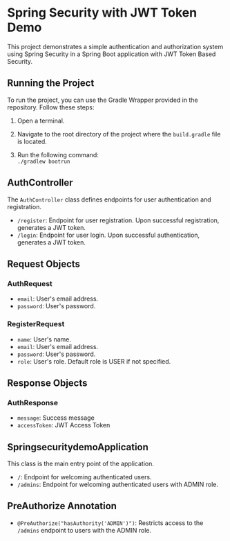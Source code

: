# Spring Security with JWT Token Demo

This project demonstrates a simple authentication and authorization system using Spring Security in a Spring Boot application with JWT Token Based Security.

## Running the Project

To run the project, you can use the Gradle Wrapper provided in the repository. Follow these steps:

1. Open a terminal.

2. Navigate to the root directory of the project where the `build.gradle` file is located.

3. Run the following command:   
    `./gradlew bootrun`

## AuthController

The `AuthController` class defines endpoints for user authentication and registration.

- `/register`: Endpoint for user registration. Upon successful registration, generates a JWT token.
- `/login`: Endpoint for user login. Upon successful authentication, generates a JWT token.

## Request Objects

### AuthRequest

- `email`: User's email address.
- `password`: User's password.

### RegisterRequest

- `name`: User's name.
- `email`: User's email address.
- `password`: User's password.
- `role`: User's role. Default role is USER if not specified.

## Response Objects

### AuthResponse

- `message`: Success message
- `accessToken`: JWT Access Token

## SpringsecuritydemoApplication

This class is the main entry point of the application.

- `/`: Endpoint for welcoming authenticated users.
- `/admins`: Endpoint for welcoming authenticated users with ADMIN role.

## PreAuthorize Annotation

- `@PreAuthorize("hasAuthority('ADMIN')")`: Restricts access to the `/admins` endpoint to users with the ADMIN role.
